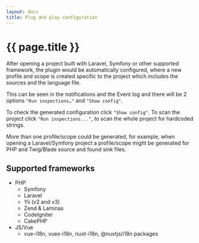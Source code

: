 ```yaml
---
layout: docs
title: Plug and play configuration
---
```


<h1>{{ page.title }}</h1>

After opening a project built with Laravel, Symfony or other supported framework,
the plugin would be automatically configured, where a new profile and scope is created specific to the project
which includes the sources and the language file.

This can be seen in the notifications and the Event log and
there will be 2 options `"Run inspections…"` and `"Show config"`.

To check the generated configuration click `"Show config"`.
To scan the project click `"Run inspections..."`, to scan the whole project for hardcoded strings.

More than one profile/scope could be generated, for example, when opening a Laravel/Symfony project a profile/scope
might be generated for PHP and Twig/Blade source and found sink files.

## Supported frameworks

- PHP
  - Symfony
  - Laravel
  - Yii (v2 and v3)
  - Zend & Laminas
  - CodeIgniter
  - CakePHP
- JS/Vue
  - vue-i18n, vuex-i18n, nuxt-i18n, @nuxtjs/i18n packages
